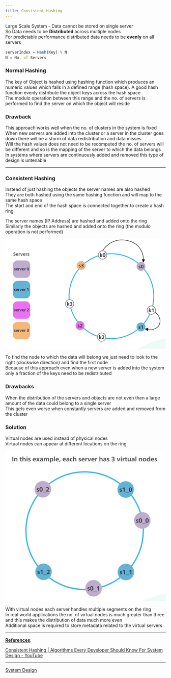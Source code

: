```yaml
---
title: Consistent Hashing
---
```


Large Scale System - Data cannot be stored on single server  
So Data needs to be **Distributed** across multiple nodes  
For predictable performance distributed data needs to be **evenly** on all servers

````js
serverIndex = Hash(Key) % N
N = No. of Servers
````

### Normal Hashing

The key of Object is hashed using hashing function which produces an numeric values which falls in a defined range (hash space). A good hash function evenly distribute the object keys across the hash space  
The modulo operation between this range and the no. of servers is performed to find the server on which the object will reside

### Drawback

This approach works well when the no. of clusters in the system is fixed  
When new servers are added into the cluster or a server in the cluster goes down there will be a storm of data redistribution and data misses  
Will the hash values does not need to be recomputed the no. of servers will be different and so is the mapping of the server to which the data belongs  
In systems where servers are continuously added and removed this type of design is untenable

---

### Consistent Hashing

Instead of just hashing the objects the server names are also hashed  
They are both hashed using the same hashing function and will map to the same hash space  
The start and end of the hash space is connected together to create a hash ring

The server names (IP Address) are hashed and added onto the ring  
Similarly the objects are hashed and added onto the ring (the modulo operation is not performed)

![Consistent Hashing|450](images/consistent-hashing.png)

To find the node to which the data will belong we just need to look to the right (clockwise direction) and find the first node  
Because of this approach even when a new server is added into the system only a fraction of the keys need to be redistributed

### Drawbacks

When the distribution of the servers and objects are not even then a large amount of the data could belong to a single server  
This gets even worse when constantly servers are added and removed from the cluster

### Solution

Virtual nodes are used instead of physical nodes  
Virtual nodes can appear at different locations on the ring

![Consistent Hashing 2|350](images/consistent-hashing-2.png)

With virtual nodes each server handles multiple segments on the ring  
In real world applications the no. of virtual nodes is much greater than three and this makes the distribution of data much more even  
Additional space is required to store metadata related to the virtual servers

---

**<u>References</u>**:

[Consistent Hashing | Algorithms Every Developer Should Know For System Design - YouTube](https://www.youtube.com/watch?v=UF9Iqmg94tk)

---

[System Design](System%20Design.md)